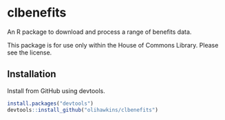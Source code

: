 # clbenefits

An R package to download and process a range of benefits data.

This package is for use only within the House of Commons Library. Please see the license.

## Installation

Install from GitHub using devtools.

```r
install.packages("devtools")
devtools::install_github("olihawkins/clbenefits")
```

